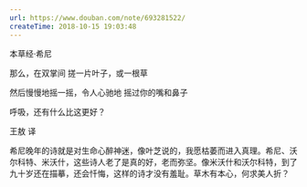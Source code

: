 ```yaml
---
url: https://www.douban.com/note/693281522/
createTime: 2018-10-15 19:03:48
---
```


本草经·希尼

那么，在双掌间
搓一片叶子，或一根草

然后慢慢地摇一摇，令人心驰地
摇过你的嘴和鼻子

呼吸，还有什么比这更好？

王敖 译


希尼晚年的诗就是对生命心醉神迷，像叶芝说的，我愿枯萎而进入真理。希尼、沃尔科特、米沃什，这些诗人老了是真的好，老而弥坚。像米沃什和沃尔科特，到了九十岁还在描摹，还会忏悔，这样的诗才没有羞耻。草木有本心，何求美人折？
